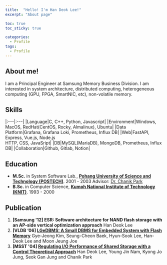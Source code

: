 ```yaml
---
title:  "Hello! I'm Han Deok Lee!"
excerpt: "About page"

toc: true
toc_sticky: true

categories:
  - Profile
tags:
  - Profile
---
```

## About me!

I am a Principal Engineer at Samsung Memory Business Division. I am interested in system architecture, distributed computing, heterogeneous computing (GPU, FPGA, SmartNIC, etc), non-volatile memory.

## Skills

|:---|:---|
|Language|C, C++, Python, Javascript|
|Environment|Windows, MacOS, RedHat(CentOS, Rocky, Almalinux), Ubuntu|
|Data Platform|Grafana, Grafana Loki, Prometheus, Influx DB|
|Web|FastAPI, Express, Vue.js, Node.js<br>HTTP, CSS, JavaSript|
|DB|MySQL(MariaDB), MongoDB, Prometheus, Influx DB|
|Collaboration|Github, Gitlab, Notion|

## Education

- **M.Sc.** in System Software Lab., **[Pohang University of Science and Technology (POSTECH)](https://sslab.postech.ac.kr/)**. 2001 - 2003
  Advisor: [Dr. Chanik Park](http://casys.kaist.ac.kr:8080/~jhuh/)
- **B.Sc.** in Computer Science, **[Kumoh National Institute of Technology (KNIT)](https://ce.kumoh.ac.kr/ce/)**. 1993 - 2000

## Publication

1. **[Samsung '12] ESR: Software architecture for NAND flash storage with an AP-side vertical optimization approach**
   Han Deok Lee
2. **[VLDB ‘06] [LGeDBMS: A Small DBMS for Embedded System with Flash Memory](https://www.vldb.org/conf/2006/p1255-kim.pdf)**
   Gye-Jeong Kim, Seung-Cheon Baek, Hyun-Sook Lee, Han-Deok Lee and Moon Jeung Joe
3. **[MSST '04] [Regulating I/O Performance of Shared Storage with a Control Theoretical Approach](https://www.researchgate.net/publication/221397010_Regulating_IO_Performance_of_Shared_Storage_with_a_Control_Theoretical_Approach)**
   Han Deok Lee, Young Jin Nam, Kyong Jo Jung, Seok Gan Jung and Chanik Park